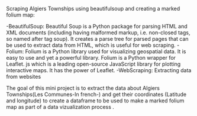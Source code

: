 Scraping Algiers Townships using beautifulsoup and creating a marked folium map:

-BeautifulSoup: Beautiful Soup is a Python package for parsing HTML and XML documents (including having malformed markup, i.e. non-closed tags, so named after tag soup). It creates a parse tree for parsed pages that can be used to extract data from HTML, which is useful for web scraping.
-Folium: Folium is a Python library used for visualizing geospatial data. It is easy to use and yet a powerful library. Folium is a Python wrapper for Leaflet. js which is a leading open-source JavaScript library for plotting interactive maps. It has the power of Leaflet.
-WebScraping: Extracting data from websites

The goal of this mini project is to extract the data about Algiers Townships(Les Communes-In french-) and get their coordinates (Latitude and longitude) to create a dataframe to be used  to make a marked folium map as part of a data vizualization process . 
